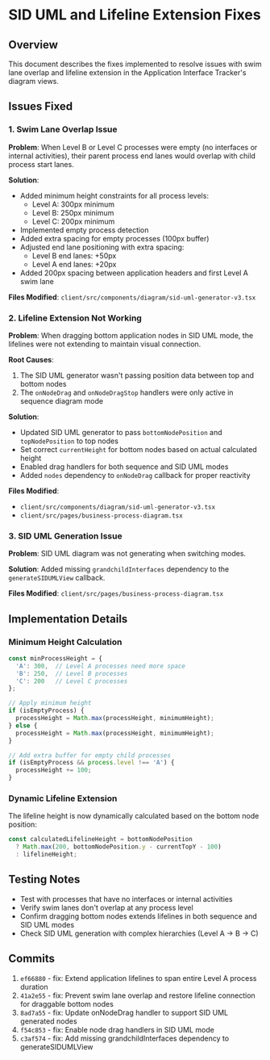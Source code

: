 # SID UML and Lifeline Extension Fixes

## Overview
This document describes the fixes implemented to resolve issues with swim lane overlap and lifeline extension in the Application Interface Tracker's diagram views.

## Issues Fixed

### 1. Swim Lane Overlap Issue
**Problem**: When Level B or Level C processes were empty (no interfaces or internal activities), their parent process end lanes would overlap with child process start lanes.

**Solution**:
- Added minimum height constraints for all process levels:
  - Level A: 300px minimum
  - Level B: 250px minimum  
  - Level C: 200px minimum
- Implemented empty process detection
- Added extra spacing for empty processes (100px buffer)
- Adjusted end lane positioning with extra spacing:
  - Level B end lanes: +50px
  - Level A end lanes: +20px
- Added 200px spacing between application headers and first Level A swim lane

**Files Modified**: `client/src/components/diagram/sid-uml-generator-v3.tsx`

### 2. Lifeline Extension Not Working
**Problem**: When dragging bottom application nodes in SID UML mode, the lifelines were not extending to maintain visual connection.

**Root Causes**:
1. The SID UML generator wasn't passing position data between top and bottom nodes
2. The `onNodeDrag` and `onNodeDragStop` handlers were only active in sequence diagram mode

**Solution**:
- Updated SID UML generator to pass `bottomNodePosition` and `topNodePosition` to top nodes
- Set correct `currentHeight` for bottom nodes based on actual calculated height
- Enabled drag handlers for both sequence and SID UML modes
- Added `nodes` dependency to `onNodeDrag` callback for proper reactivity

**Files Modified**: 
- `client/src/components/diagram/sid-uml-generator-v3.tsx`
- `client/src/pages/business-process-diagram.tsx`

### 3. SID UML Generation Issue
**Problem**: SID UML diagram was not generating when switching modes.

**Solution**: Added missing `grandchildInterfaces` dependency to the `generateSIDUMLView` callback.

**Files Modified**: `client/src/pages/business-process-diagram.tsx`

## Implementation Details

### Minimum Height Calculation
```typescript
const minProcessHeight = {
  'A': 300,  // Level A processes need more space
  'B': 250,  // Level B processes 
  'C': 200   // Level C processes
};

// Apply minimum height
if (isEmptyProcess) {
  processHeight = Math.max(processHeight, minimumHeight);
} else {
  processHeight = Math.max(processHeight, minimumHeight);
}

// Add extra buffer for empty child processes
if (isEmptyProcess && process.level !== 'A') {
  processHeight += 100;
}
```

### Dynamic Lifeline Extension
The lifeline height is now dynamically calculated based on the bottom node position:
```typescript
const calculatedLifelineHeight = bottomNodePosition 
  ? Math.max(200, bottomNodePosition.y - currentTopY - 100)
  : lifelineHeight;
```

## Testing Notes
- Test with processes that have no interfaces or internal activities
- Verify swim lanes don't overlap at any process level
- Confirm dragging bottom nodes extends lifelines in both sequence and SID UML modes
- Check SID UML generation with complex hierarchies (Level A → B → C)

## Commits
1. `ef66880` - fix: Extend application lifelines to span entire Level A process duration
2. `41a2e55` - fix: Prevent swim lane overlap and restore lifeline connection for draggable bottom nodes
3. `8ad7a55` - fix: Update onNodeDrag handler to support SID UML generated nodes
4. `f54c853` - fix: Enable node drag handlers in SID UML mode
5. `c3af574` - fix: Add missing grandchildInterfaces dependency to generateSIDUMLView